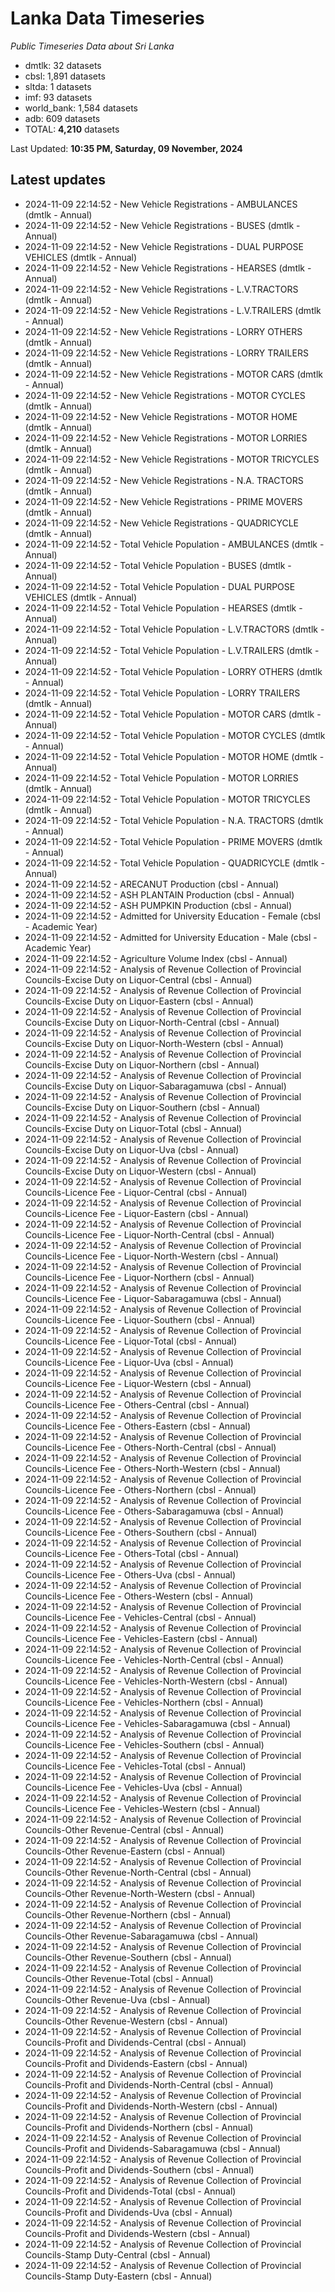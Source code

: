 # Lanka Data Timeseries
*Public Timeseries Data about Sri Lanka*

* dmtlk: 32 datasets
* cbsl: 1,891 datasets
* sltda: 1 datasets
* imf: 93 datasets
* world_bank: 1,584 datasets
* adb: 609 datasets
* TOTAL: **4,210** datasets

Last Updated: **10:35 PM, Saturday, 09 November, 2024**

## Latest updates

* 2024-11-09 22:14:52 - New Vehicle Registrations - AMBULANCES (dmtlk - Annual)
* 2024-11-09 22:14:52 - New Vehicle Registrations - BUSES (dmtlk - Annual)
* 2024-11-09 22:14:52 - New Vehicle Registrations - DUAL PURPOSE VEHICLES (dmtlk - Annual)
* 2024-11-09 22:14:52 - New Vehicle Registrations - HEARSES (dmtlk - Annual)
* 2024-11-09 22:14:52 - New Vehicle Registrations - L.V.TRACTORS (dmtlk - Annual)
* 2024-11-09 22:14:52 - New Vehicle Registrations - L.V.TRAILERS (dmtlk - Annual)
* 2024-11-09 22:14:52 - New Vehicle Registrations - LORRY OTHERS (dmtlk - Annual)
* 2024-11-09 22:14:52 - New Vehicle Registrations - LORRY TRAILERS (dmtlk - Annual)
* 2024-11-09 22:14:52 - New Vehicle Registrations - MOTOR CARS (dmtlk - Annual)
* 2024-11-09 22:14:52 - New Vehicle Registrations - MOTOR CYCLES (dmtlk - Annual)
* 2024-11-09 22:14:52 - New Vehicle Registrations - MOTOR HOME (dmtlk - Annual)
* 2024-11-09 22:14:52 - New Vehicle Registrations - MOTOR LORRIES (dmtlk - Annual)
* 2024-11-09 22:14:52 - New Vehicle Registrations - MOTOR TRICYCLES (dmtlk - Annual)
* 2024-11-09 22:14:52 - New Vehicle Registrations - N.A. TRACTORS (dmtlk - Annual)
* 2024-11-09 22:14:52 - New Vehicle Registrations - PRIME MOVERS (dmtlk - Annual)
* 2024-11-09 22:14:52 - New Vehicle Registrations - QUADRICYCLE (dmtlk - Annual)
* 2024-11-09 22:14:52 - Total Vehicle Population - AMBULANCES (dmtlk - Annual)
* 2024-11-09 22:14:52 - Total Vehicle Population - BUSES (dmtlk - Annual)
* 2024-11-09 22:14:52 - Total Vehicle Population - DUAL PURPOSE VEHICLES (dmtlk - Annual)
* 2024-11-09 22:14:52 - Total Vehicle Population - HEARSES (dmtlk - Annual)
* 2024-11-09 22:14:52 - Total Vehicle Population - L.V.TRACTORS (dmtlk - Annual)
* 2024-11-09 22:14:52 - Total Vehicle Population - L.V.TRAILERS (dmtlk - Annual)
* 2024-11-09 22:14:52 - Total Vehicle Population - LORRY OTHERS (dmtlk - Annual)
* 2024-11-09 22:14:52 - Total Vehicle Population - LORRY TRAILERS (dmtlk - Annual)
* 2024-11-09 22:14:52 - Total Vehicle Population - MOTOR CARS (dmtlk - Annual)
* 2024-11-09 22:14:52 - Total Vehicle Population - MOTOR CYCLES (dmtlk - Annual)
* 2024-11-09 22:14:52 - Total Vehicle Population - MOTOR HOME (dmtlk - Annual)
* 2024-11-09 22:14:52 - Total Vehicle Population - MOTOR LORRIES (dmtlk - Annual)
* 2024-11-09 22:14:52 - Total Vehicle Population - MOTOR TRICYCLES (dmtlk - Annual)
* 2024-11-09 22:14:52 - Total Vehicle Population - N.A. TRACTORS (dmtlk - Annual)
* 2024-11-09 22:14:52 - Total Vehicle Population - PRIME MOVERS (dmtlk - Annual)
* 2024-11-09 22:14:52 - Total Vehicle Population - QUADRICYCLE (dmtlk - Annual)
* 2024-11-09 22:14:52 - ARECANUT Production (cbsl - Annual)
* 2024-11-09 22:14:52 - ASH PLANTAIN Production (cbsl - Annual)
* 2024-11-09 22:14:52 - ASH PUMPKIN Production (cbsl - Annual)
* 2024-11-09 22:14:52 - Admitted for University Education - Female (cbsl - Academic Year)
* 2024-11-09 22:14:52 - Admitted for University Education - Male (cbsl - Academic Year)
* 2024-11-09 22:14:52 - Agriculture Volume Index (cbsl - Annual)
* 2024-11-09 22:14:52 - Analysis of Revenue Collection of Provincial Councils-Excise Duty on Liquor-Central (cbsl - Annual)
* 2024-11-09 22:14:52 - Analysis of Revenue Collection of Provincial Councils-Excise Duty on Liquor-Eastern (cbsl - Annual)
* 2024-11-09 22:14:52 - Analysis of Revenue Collection of Provincial Councils-Excise Duty on Liquor-North-Central (cbsl - Annual)
* 2024-11-09 22:14:52 - Analysis of Revenue Collection of Provincial Councils-Excise Duty on Liquor-North-Western (cbsl - Annual)
* 2024-11-09 22:14:52 - Analysis of Revenue Collection of Provincial Councils-Excise Duty on Liquor-Northern (cbsl - Annual)
* 2024-11-09 22:14:52 - Analysis of Revenue Collection of Provincial Councils-Excise Duty on Liquor-Sabaragamuwa (cbsl - Annual)
* 2024-11-09 22:14:52 - Analysis of Revenue Collection of Provincial Councils-Excise Duty on Liquor-Southern (cbsl - Annual)
* 2024-11-09 22:14:52 - Analysis of Revenue Collection of Provincial Councils-Excise Duty on Liquor-Total (cbsl - Annual)
* 2024-11-09 22:14:52 - Analysis of Revenue Collection of Provincial Councils-Excise Duty on Liquor-Uva (cbsl - Annual)
* 2024-11-09 22:14:52 - Analysis of Revenue Collection of Provincial Councils-Excise Duty on Liquor-Western (cbsl - Annual)
* 2024-11-09 22:14:52 - Analysis of Revenue Collection of Provincial Councils-Licence Fee - Liquor-Central (cbsl - Annual)
* 2024-11-09 22:14:52 - Analysis of Revenue Collection of Provincial Councils-Licence Fee - Liquor-Eastern (cbsl - Annual)
* 2024-11-09 22:14:52 - Analysis of Revenue Collection of Provincial Councils-Licence Fee - Liquor-North-Central (cbsl - Annual)
* 2024-11-09 22:14:52 - Analysis of Revenue Collection of Provincial Councils-Licence Fee - Liquor-North-Western (cbsl - Annual)
* 2024-11-09 22:14:52 - Analysis of Revenue Collection of Provincial Councils-Licence Fee - Liquor-Northern (cbsl - Annual)
* 2024-11-09 22:14:52 - Analysis of Revenue Collection of Provincial Councils-Licence Fee - Liquor-Sabaragamuwa (cbsl - Annual)
* 2024-11-09 22:14:52 - Analysis of Revenue Collection of Provincial Councils-Licence Fee - Liquor-Southern (cbsl - Annual)
* 2024-11-09 22:14:52 - Analysis of Revenue Collection of Provincial Councils-Licence Fee - Liquor-Total (cbsl - Annual)
* 2024-11-09 22:14:52 - Analysis of Revenue Collection of Provincial Councils-Licence Fee - Liquor-Uva (cbsl - Annual)
* 2024-11-09 22:14:52 - Analysis of Revenue Collection of Provincial Councils-Licence Fee - Liquor-Western (cbsl - Annual)
* 2024-11-09 22:14:52 - Analysis of Revenue Collection of Provincial Councils-Licence Fee - Others-Central (cbsl - Annual)
* 2024-11-09 22:14:52 - Analysis of Revenue Collection of Provincial Councils-Licence Fee - Others-Eastern (cbsl - Annual)
* 2024-11-09 22:14:52 - Analysis of Revenue Collection of Provincial Councils-Licence Fee - Others-North-Central (cbsl - Annual)
* 2024-11-09 22:14:52 - Analysis of Revenue Collection of Provincial Councils-Licence Fee - Others-North-Western (cbsl - Annual)
* 2024-11-09 22:14:52 - Analysis of Revenue Collection of Provincial Councils-Licence Fee - Others-Northern (cbsl - Annual)
* 2024-11-09 22:14:52 - Analysis of Revenue Collection of Provincial Councils-Licence Fee - Others-Sabaragamuwa (cbsl - Annual)
* 2024-11-09 22:14:52 - Analysis of Revenue Collection of Provincial Councils-Licence Fee - Others-Southern (cbsl - Annual)
* 2024-11-09 22:14:52 - Analysis of Revenue Collection of Provincial Councils-Licence Fee - Others-Total (cbsl - Annual)
* 2024-11-09 22:14:52 - Analysis of Revenue Collection of Provincial Councils-Licence Fee - Others-Uva (cbsl - Annual)
* 2024-11-09 22:14:52 - Analysis of Revenue Collection of Provincial Councils-Licence Fee - Others-Western (cbsl - Annual)
* 2024-11-09 22:14:52 - Analysis of Revenue Collection of Provincial Councils-Licence Fee - Vehicles-Central (cbsl - Annual)
* 2024-11-09 22:14:52 - Analysis of Revenue Collection of Provincial Councils-Licence Fee - Vehicles-Eastern (cbsl - Annual)
* 2024-11-09 22:14:52 - Analysis of Revenue Collection of Provincial Councils-Licence Fee - Vehicles-North-Central (cbsl - Annual)
* 2024-11-09 22:14:52 - Analysis of Revenue Collection of Provincial Councils-Licence Fee - Vehicles-North-Western (cbsl - Annual)
* 2024-11-09 22:14:52 - Analysis of Revenue Collection of Provincial Councils-Licence Fee - Vehicles-Northern (cbsl - Annual)
* 2024-11-09 22:14:52 - Analysis of Revenue Collection of Provincial Councils-Licence Fee - Vehicles-Sabaragamuwa (cbsl - Annual)
* 2024-11-09 22:14:52 - Analysis of Revenue Collection of Provincial Councils-Licence Fee - Vehicles-Southern (cbsl - Annual)
* 2024-11-09 22:14:52 - Analysis of Revenue Collection of Provincial Councils-Licence Fee - Vehicles-Total (cbsl - Annual)
* 2024-11-09 22:14:52 - Analysis of Revenue Collection of Provincial Councils-Licence Fee - Vehicles-Uva (cbsl - Annual)
* 2024-11-09 22:14:52 - Analysis of Revenue Collection of Provincial Councils-Licence Fee - Vehicles-Western (cbsl - Annual)
* 2024-11-09 22:14:52 - Analysis of Revenue Collection of Provincial Councils-Other Revenue-Central (cbsl - Annual)
* 2024-11-09 22:14:52 - Analysis of Revenue Collection of Provincial Councils-Other Revenue-Eastern (cbsl - Annual)
* 2024-11-09 22:14:52 - Analysis of Revenue Collection of Provincial Councils-Other Revenue-North-Central (cbsl - Annual)
* 2024-11-09 22:14:52 - Analysis of Revenue Collection of Provincial Councils-Other Revenue-North-Western (cbsl - Annual)
* 2024-11-09 22:14:52 - Analysis of Revenue Collection of Provincial Councils-Other Revenue-Northern (cbsl - Annual)
* 2024-11-09 22:14:52 - Analysis of Revenue Collection of Provincial Councils-Other Revenue-Sabaragamuwa (cbsl - Annual)
* 2024-11-09 22:14:52 - Analysis of Revenue Collection of Provincial Councils-Other Revenue-Southern (cbsl - Annual)
* 2024-11-09 22:14:52 - Analysis of Revenue Collection of Provincial Councils-Other Revenue-Total (cbsl - Annual)
* 2024-11-09 22:14:52 - Analysis of Revenue Collection of Provincial Councils-Other Revenue-Uva (cbsl - Annual)
* 2024-11-09 22:14:52 - Analysis of Revenue Collection of Provincial Councils-Other Revenue-Western (cbsl - Annual)
* 2024-11-09 22:14:52 - Analysis of Revenue Collection of Provincial Councils-Profit and Dividends-Central (cbsl - Annual)
* 2024-11-09 22:14:52 - Analysis of Revenue Collection of Provincial Councils-Profit and Dividends-Eastern (cbsl - Annual)
* 2024-11-09 22:14:52 - Analysis of Revenue Collection of Provincial Councils-Profit and Dividends-North-Central (cbsl - Annual)
* 2024-11-09 22:14:52 - Analysis of Revenue Collection of Provincial Councils-Profit and Dividends-North-Western (cbsl - Annual)
* 2024-11-09 22:14:52 - Analysis of Revenue Collection of Provincial Councils-Profit and Dividends-Northern (cbsl - Annual)
* 2024-11-09 22:14:52 - Analysis of Revenue Collection of Provincial Councils-Profit and Dividends-Sabaragamuwa (cbsl - Annual)
* 2024-11-09 22:14:52 - Analysis of Revenue Collection of Provincial Councils-Profit and Dividends-Southern (cbsl - Annual)
* 2024-11-09 22:14:52 - Analysis of Revenue Collection of Provincial Councils-Profit and Dividends-Total (cbsl - Annual)
* 2024-11-09 22:14:52 - Analysis of Revenue Collection of Provincial Councils-Profit and Dividends-Uva (cbsl - Annual)
* 2024-11-09 22:14:52 - Analysis of Revenue Collection of Provincial Councils-Profit and Dividends-Western (cbsl - Annual)
* 2024-11-09 22:14:52 - Analysis of Revenue Collection of Provincial Councils-Stamp Duty-Central (cbsl - Annual)
* 2024-11-09 22:14:52 - Analysis of Revenue Collection of Provincial Councils-Stamp Duty-Eastern (cbsl - Annual)